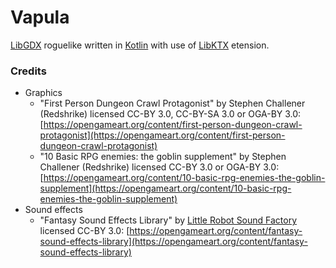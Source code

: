 # Vapula
[LibGDX](http://libgdx.badlogicgames.com/) roguelike written in [Kotlin](https://kotlinlang.org/) 
with use of [LibKTX](https://github.com/libktx/ktx) etension.

### Credits
- Graphics
  - "First Person Dungeon Crawl Protagonist" by Stephen Challener (Redshrike) licensed CC-BY 3.0, CC-BY-SA 3.0 or OGA-BY 3.0: [https://opengameart.org/content/first-person-dungeon-crawl-protagonist](https://opengameart.org/content/first-person-dungeon-crawl-protagonist)
  - "10 Basic RPG enemies: the goblin supplement" by Stephen Challener (Redshrike) licensed CC-BY 3.0 or OGA-BY 3.0: [https://opengameart.org/content/10-basic-rpg-enemies-the-goblin-supplement](https://opengameart.org/content/10-basic-rpg-enemies-the-goblin-supplement)
- Sound effects
  - "Fantasy Sound Effects Library" by [Little Robot Sound Factory](http://www.littlerobotsoundfactory.com) licensed CC-BY 3.0: [https://opengameart.org/content/fantasy-sound-effects-library](https://opengameart.org/content/fantasy-sound-effects-library)

